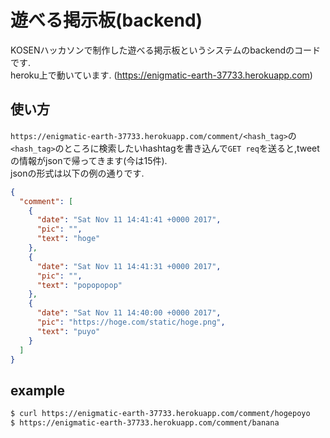 # 遊べる掲示板(backend)

KOSENハッカソンで制作した遊べる掲示板というシステムのbackendのコードです.  
heroku上で動いています.  (https://enigmatic-earth-37733.herokuapp.com)

## 使い方
`https://enigmatic-earth-37733.herokuapp.com/comment/<hash_tag>`の `<hash_tag>`のところに検索したいhashtagを書き込んで`GET req`を送ると,tweetの情報がjsonで帰ってきます(今は15件).  
jsonの形式は以下の例の通りです.  

```json
{
  "comment": [
    {
      "date": "Sat Nov 11 14:41:41 +0000 2017", 
      "pic": "", 
      "text": "hoge"
    }, 
    {
      "date": "Sat Nov 11 14:41:31 +0000 2017", 
      "pic": "", 
      "text": "popopopop"
    }, 
    {
      "date": "Sat Nov 11 14:40:00 +0000 2017", 
      "pic": "https://hoge.com/static/hoge.png", 
      "text": "puyo"
    }
  ]
}
```

## example

```bash
$ curl https://enigmatic-earth-37733.herokuapp.com/comment/hogepoyo  
$ https://enigmatic-earth-37733.herokuapp.com/comment/banana
```